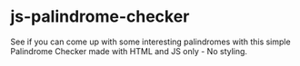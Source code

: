 # js-palindrome-checker
See if you can come up with some interesting palindromes with this simple Palindrome Checker made with HTML and JS only - No styling.
